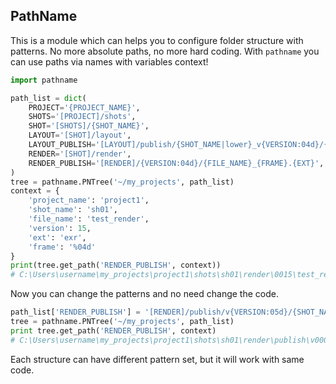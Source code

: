 ## PathName

This is a module which can helps you to configure folder structure with patterns. No more absolute paths, 
no more hard coding. With `pathname` you can use paths via names with variables context!

```python
import pathname

path_list = dict(
    PROJECT='{PROJECT_NAME}',
    SHOTS='[PROJECT]/shots',
    SHOT='[SHOTS]/{SHOT_NAME}',
    LAYOUT='[SHOT]/layout',
    LAYOUT_PUBLISH='[LAYOUT]/publish/{SHOT_NAME|lower}_v{VERSION:04d}/{SHOT_NAME|lower}.exr',
    RENDER='[SHOT]/render',
    RENDER_PUBLISH='[RENDER]/{VERSION:04d}/{FILE_NAME}_{FRAME}.{EXT}',
)
tree = pathname.PNTree('~/my_projects', path_list)
context = {
    'project_name': 'project1',
    'shot_name': 'sh01',
    'file_name': 'test_render',
    'version': 15,
    'ext': 'exr',
    'frame': '%04d'
}
print(tree.get_path('RENDER_PUBLISH', context))
# C:\Users\username\my_projects\project1\shots\sh01\render\0015\test_render_%04d.exr
```

Now you can change the patterns and no need change the code.

```python
path_list['RENDER_PUBLISH'] = '[RENDER]/publish/v{VERSION:05d}/{SHOT_NAME}_rnd_{FRAME}.{EXT}'
tree = pathname.PNTree('~/my_projects', path_list)
print tree.get_path('RENDER_PUBLISH', context)
# C:\Users\username\my_projects\project1\shots\sh01\render\publish\v00015\sh01_rnd_%04d.exr
```

Each structure can have different pattern set, but it will work with same code.

